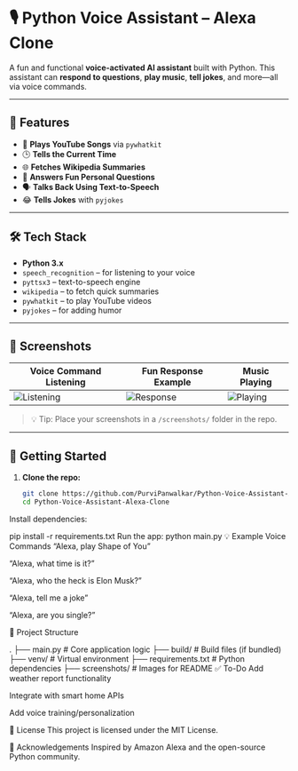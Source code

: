 # 🎙️ Python Voice Assistant – Alexa Clone

A fun and functional **voice-activated AI assistant** built with Python. This assistant can **respond to questions**, **play music**, **tell jokes**, and more—all via voice commands.

---

## 🔧 Features

- 🎵 **Plays YouTube Songs** via `pywhatkit`
- 🕒 **Tells the Current Time**
- 🌐 **Fetches Wikipedia Summaries**
- 🤖 **Answers Fun Personal Questions**
- 🗣️ **Talks Back Using Text-to-Speech**
- 😂 **Tells Jokes** with `pyjokes`

---

## 🛠️ Tech Stack

- **Python 3.x**
- `speech_recognition` – for listening to your voice  
- `pyttsx3` – text-to-speech engine  
- `wikipedia` – to fetch quick summaries  
- `pywhatkit` – to play YouTube videos  
- `pyjokes` – for adding humor

---

## 📸 Screenshots

| Voice Command Listening | Fun Response Example | Music Playing |
|-------------------------|----------------------|---------------|
| ![Listening](screenshots/listening.png) | ![Response](screenshots/response.png) | ![Playing](screenshots/playing.png) |

> 💡 Tip: Place your screenshots in a `/screenshots/` folder in the repo.

---

## 🚀 Getting Started

1. **Clone the repo:**
   ```bash
   git clone https://github.com/PurviPanwalkar/Python-Voice-Assistant-Alexa-Clone.git
   cd Python-Voice-Assistant-Alexa-Clone
Install dependencies:

pip install -r requirements.txt
Run the app:
python main.py
💡 Example Voice Commands
“Alexa, play Shape of You”

“Alexa, what time is it?”

“Alexa, who the heck is Elon Musk?”

“Alexa, tell me a joke”

“Alexa, are you single?”

📂 Project Structure

.
├── main.py               # Core application logic
├── build/                # Build files (if bundled)
├── venv/                 # Virtual environment
├── requirements.txt      # Python dependencies
├── screenshots/          # Images for README
✅ To-Do
Add weather report functionality

Integrate with smart home APIs

Add voice training/personalization



📄 License
This project is licensed under the MIT License.

🙌 Acknowledgements
Inspired by Amazon Alexa and the open-source Python community.
